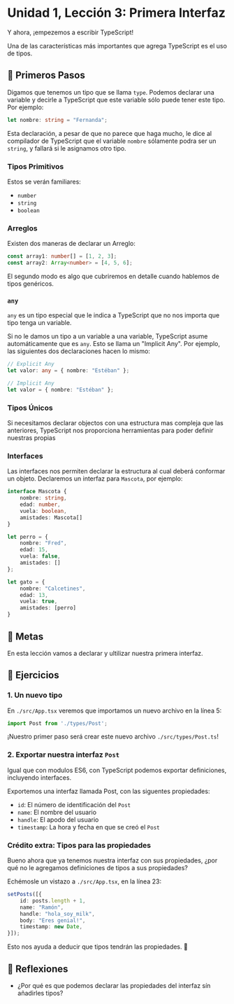 # Unidad 1, Lección 3: Primera Interfaz

Y ahora, ¡empezemos a escribir TypeScript!

Una de las características más importantes que agrega TypeScript es el uso de tipos.

## 🐾 Primeros Pasos

Digamos que tenemos un tipo que se llama `type`. Podemos declarar una variable y decirle a TypeScript que este variable sólo puede tener este tipo. Por ejemplo:

```typescript
let nombre: string = "Fernanda";
```

Esta declaración, a pesar de que no parece que haga mucho, le dice al compilador de TypeScript que el variable `nombre` sólamente podra ser un `string`, y fallará si le asignamos otro tipo.

### Tipos Primitivos

Estos se verán familiares:

- `number`
- `string`
- `boolean` 

### Arreglos

Existen dos maneras de declarar un Arreglo:

```typescript
const array1: number[] = [1, 2, 3];
const array2: Array<number> = [4, 5, 6];
```

El segundo modo es algo que cubriremos en detalle cuando hablemos de tipos genéricos.

### `any`

`any` es un tipo especial que le indica a TypeScript que no nos importa que tipo tenga un variable.

Si no le damos un tipo a un variable a una variable, TypeScript asume automáticamente que es `any`. Esto se llama un "Implicit Any". Por ejemplo, las siguientes dos declaraciones hacen lo mismo:

```typescript
// Explicit Any
let valor: any = { nombre: "Estéban" };

// Implicit Any
let valor = { nombre: "Estéban" };
```

### Tipos Únicos

Si necesitamos declarar objectos con una estructura mas compleja que las anteriores, TypeScript nos proporciona herramientas para poder definir nuestras propias

### Interfaces

Las interfaces nos permiten declarar la estructura al cual deberá conformar un objeto. Declaremos un interfaz para `Mascota`, por ejemplo:

```typescript
interface Mascota {
    nombre: string,
    edad: number,
    vuela: boolean,
    amistades: Mascota[]
}

let perro = {
    nombre: "Fred",
    edad: 15,
    vuela: false,
    amistades: []
};

let gato = {
    nombre: "Calcetines",
    edad: 13,
    vuela: true,
    amistades: [perro]
}
```

## 🥅 Metas

En esta lección vamos a declarar y ultilizar nuestra primera interfaz.

## 🤸 Ejercicios

### 1. Un nuevo tipo

En `./src/App.tsx` veremos que importamos un nuevo archivo en la línea 5:

```typescript
import Post from './types/Post';
```

¡Nuestro primer paso será crear este nuevo archivo `./src/types/Post.ts`!

### 2. Exportar nuestra interfaz `Post`

Igual que con modulos ES6, con TypeScript podemos exportar definiciones, incluyendo interfaces.

Exportemos una interfaz llamada Post, con las siguentes propiedades:

- `id`: El número de identificación del `Post`
- `name`: El nombre del usuario
- `handle`: El apodo del usuario
- `timestamp`: La hora y fecha en que se creó el `Post`

### Crédito extra: Tipos para las propiedades

Bueno ahora que ya tenemos nuestra interfaz con sus propiedades, ¿por qué no le agregamos definiciones de tipos a sus propiedades?

Echémosle un vistazo a `./src/App.tsx`, en la línea 23:

```typescript
setPosts([{
    id: posts.length + 1,
    name: "Ramón",
    handle: "hola_soy_milk",
    body: "Eres genial!",
    timestamp: new Date,
}]);
```

Esto nos ayuda a deducir que tipos tendrán las propiedades. 🤔

## 🤔 Reflexiones

- ¿Por qué es que podemos declarar las propiedades del interfaz sín añadirles tipos?

